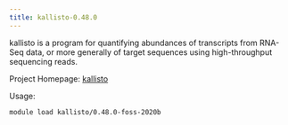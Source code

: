 ```yaml
---
title: kallisto-0.48.0
---
```

kallisto is a program for quantifying abundances of transcripts from RNA-Seq data, or more generally
 of target sequences using high-throughput sequencing reads.

Project Homepage: [kallisto](https://pachterlab.github.io/kallisto/)

Usage:
```
module load kallisto/0.48.0-foss-2020b
```
